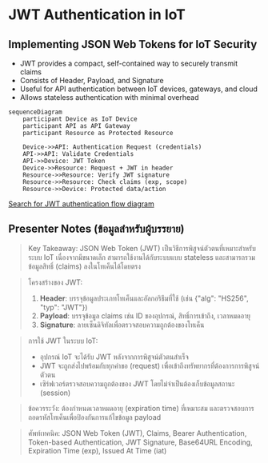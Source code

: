 # JWT Authentication in IoT

## Implementing JSON Web Tokens for IoT Security

- JWT provides a compact, self-contained way to securely transmit claims
- Consists of Header, Payload, and Signature
- Useful for API authentication between IoT devices, gateways, and cloud
- Allows stateless authentication with minimal overhead

```mermaid
sequenceDiagram
    participant Device as IoT Device
    participant API as API Gateway
    participant Resource as Protected Resource
    
    Device->>API: Authentication Request (credentials)
    API->>API: Validate Credentials
    API->>Device: JWT Token
    Device->>Resource: Request + JWT in header
    Resource->>Resource: Verify JWT signature
    Resource->>Resource: Check claims (exp, scope)
    Resource->>Device: Protected data/action
```

[Search for JWT authentication flow diagram](https://www.google.com/search?q=jwt+authentication+flow+diagram&tbm=isch)

## Presenter Notes (ข้อมูลสำหรับผู้บรรยาย)

> Key Takeaway: JSON Web Token (JWT) เป็นวิธีการพิสูจน์ตัวตนที่เหมาะสำหรับระบบ IoT เนื่องจากมีขนาดเล็ก สามารถใช้งานได้กับระบบแบบ stateless และสามารถรวมข้อมูลสิทธิ์ (claims) ลงในโทเค็นได้โดยตรง

> โครงสร้างของ JWT:
> 1. **Header**: บรรจุข้อมูลประเภทโทเค็นและอัลกอริธึมที่ใช้ (เช่น {"alg": "HS256", "typ": "JWT"})
> 2. **Payload**: บรรจุข้อมูล claims เช่น ID ของอุปกรณ์, สิทธิ์การเข้าถึง, เวลาหมดอายุ
> 3. **Signature**: ลายเซ็นดิจิทัลเพื่อตรวจสอบความถูกต้องของโทเค็น

> การใช้ JWT ในระบบ IoT:
> - อุปกรณ์ IoT จะได้รับ JWT หลังจากการพิสูจน์ตัวตนสำเร็จ
> - JWT จะถูกส่งไปพร้อมกับทุกคำขอ (request) เพื่อเข้าถึงทรัพยากรที่ต้องการการพิสูจน์ตัวตน
> - เซิร์ฟเวอร์ตรวจสอบความถูกต้องของ JWT โดยไม่จำเป็นต้องเก็บข้อมูลสถานะ (session)

> ข้อควรระวัง: ต้องกำหนดเวลาหมดอายุ (expiration time) ที่เหมาะสม และตรวจสอบการถอดรหัสโทเค็นเพื่อป้องกันการแก้ไขข้อมูล payload

> ศัพท์เทคนิค: JSON Web Token (JWT), Claims, Bearer Authentication, Token-based Authentication, JWT Signature, Base64URL Encoding, Expiration Time (exp), Issued At Time (iat)
